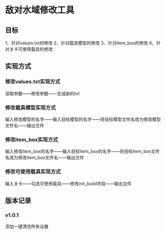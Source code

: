 # 敌对水域修改工具

## 目标
1、针对values.txt的修改
2、针对载具模型的修改
3、针对item_box的修改
4、针对关卡可使用载具的修改

## 实现方式
### 修改values.txt实现方式
读取参数——修改参数——生成新的txt

### 修改载具模型实现方式
输入修改模型的名字——输入目标模型的名字——将目标模型文件名改为修改模型文件名——输出文件

### 修改item_box实现方式
输入修改item_box的名字——输入目标item_box的名字——将目标item_box文件名改为修改item_box文件名——输出文件

### 修改可使用载具实现方式
输入关卡——勾选可使用载具——修改init_build字段——输出文件

## 版本记录
### v1.0.1
添加一键清空所有设置